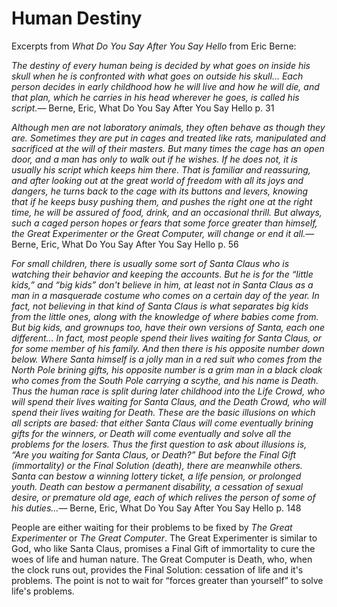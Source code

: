 <link href="index.css" rel="stylesheet"/>

Human Destiny
=============

Excerpts from *What Do You Say After You Say Hello* from Eric Berne:

<quote><cite>The destiny of every human being is decided by what goes on inside his skull when he is confronted with what goes on outside his skull... Each person decides in early childhood how he will live and how he will die, and that plan, which he carries in his head wherever he goes, is called his <i>script</i>.</cite><span>— <author>Berne, Eric</author>, <book>What Do You Say After You Say Hello p. 31</book></span></quote>

<quote><cite>Although men are not laboratory animals, they often behave as though they are. Sometimes they are put in cages and treated like rats, manipulated and sacrificed at the will of their masters. But many times the cage has an open door, and a man has only to walk out if he wishes. If he does not, it is usually his <i>script</i> which keeps him there. That is familiar and reassuring, and after looking out at the great world of freedom with all its joys and dangers, he turns back to the cage with its buttons and levers, knowing that if he keeps busy pushing them, and pushes the right one at the right time, he will be assured of food, drink, and an occasional thrill. But always, such a caged person hopes or fears that some force greater than himself, the <i>Great Experimenter</i> or the <i>Great Computer</i>, will change or end it all.</cite><span>— <author>Berne, Eric</author>, <book>What Do You Say After You Say Hello p. 56</book></span></quote>

<quote><cite>For small children, there is usually some sort of Santa Claus who is watching their behavior and keeping the accounts. But he is for the “little kids,” and “big kids” don't believe in him, at least not in Santa Claus as a man in a masquerade costume who comes on a certain day of the year. In fact, not believing in that kind of Santa Claus is what separates big kids from the little ones, along with the knowledge of where babies come from. But big kids, and grownups too, have their own versions of Santa, each one different... In fact, most people spend their lives waiting for Santa Claus, or for some member of his family. And then there is his opposite number down below. Where <i>Santa</i> himself is a jolly man in a red suit who comes from the North Pole brining gifts, his opposite number is a grim man in a black cloak who comes from the South Pole carrying a scythe, and his name is <i>Death</i>. Thus the human race is split during later childhood into the Life Crowd, who will spend their lives waiting for Santa Claus, and the Death Crowd, who will spend their lives waiting for Death. These are the basic illusions on which all scripts are based: that either Santa Claus will come eventually brining gifts for the winners, or Death will come eventually and solve all the problems for the losers. Thus the first question to ask about illusions is, “Are you waiting for Santa Claus, or Death?” But before the <i>Final Gift</i> (immortality) or the <i>Final Solution</i> (death), there are meanwhile others. Santa can bestow a winning lottery ticket, a life pension, or prolonged youth. Death can bestow a permanent disability, a cessation of sexual desire, or premature old age, each of which relives the person of some of his duties...</cite><span>— <author>Berne, Eric</author>, <book>What Do You Say After You Say Hello p. 148</book></span></quote>

People are either waiting for their problems to be fixed by *The Great Experimenter* or *The Great Computer*. The Great Experimenter is similar to God, who like Santa Claus, promises a Final Gift of immortality to cure the woes of life and human nature. The Great Computer is Death, who, when the clock runs out, provides the Final Solution: cessation of life and it's problems. The point is not to wait for “forces greater than yourself” to solve life's problems.
